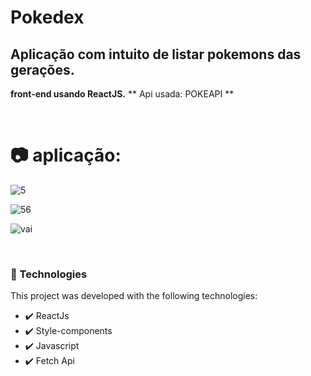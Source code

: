 # Pokedex

## Aplicação com intuito de listar pokemons das gerações.

**front-end usando ReactJS.**
** Api usada: POKEAPI **

<br/>

 # 📷 aplicação:

![5](https://user-images.githubusercontent.com/27930968/96020844-07100000-0e25-11eb-9146-77d18259022d.png)

![56](https://user-images.githubusercontent.com/27930968/96020876-1131fe80-0e25-11eb-9a90-1cf662464db3.png)


![vai](https://user-images.githubusercontent.com/27930968/96022253-f791b680-0e26-11eb-94aa-acb53e85e7d9.gif)


<br/>

### 🚀 Technologies

This project was developed with the following technologies:

- ✔️ ReactJs
- ✔️ Style-components
- ✔️ Javascript
- ✔️ Fetch Api
